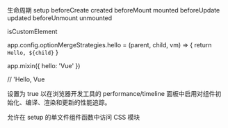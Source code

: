 生命周期
setup
beforeCreate
created
beforeMount
mounted
beforeUpdate
updated
beforeUnmount
unmounted

<!-- 是不是自定义元素 -->

isCustomElement

<!-- 自定义选项合并 -->

app.config.optionMergeStrategies.hello = (parent, child, vm) => {
return `Hello, ${child}`
}

app.mixin({
hello: 'Vue'
})

// 'Hello, Vue

<!-- performance -->

设置为 true 以在浏览器开发工具的 performance/timeline 面板中启用对组件初始化、编译、渲染和更新的性能追踪。

<!-- useCssModule -->

允许在 setup 的单文件组件函数中访问 CSS 模块

<script>
import { h, useCssModule } from 'vue'
export default {
  setup() {
    const style = useCssModule()
    return () =>
      h(
        'div',
        {
          class: style.success
        },
        'Task complete!'
      )
  }
}
</script>
<style module>
.success {
  color: #090;
}
</style>
